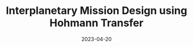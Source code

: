 ---
layout: default
title:  Interplanetary Mission Design using Hohmann Transfer
modal-id: 8
date: 2023-04-20
img: Hohman-Transfer.jpg
img_cap: Hohman Transfer Diagram
img1: Orbital-Elements.jpg
img1_cap: Orbital Elements Diagram
img2: Orbital-Matlab.png
img2_cap: The Code
video: OrbitalProject.mp4
video_cap: The Code, but more thorough
alt: image-alt
project-date: April 2023
client: Orbital Mechanics course (EAS 4505)
category: Mechanical Engineering
description: "&nbsp;&nbsp;&nbsp;&nbsp;In this project, titled <q>Interplanetary Mission Design using Hohmann Transfer,<q> I collaborated with a fellow student, Sydney Wickett, to explore the fascinating realm of orbital mechanics. Our goal was to design an interplanetary mission from Earth to Jupiter, employing the energy-efficient Hohmann transfer method. The project was conducted as part of the Orbital Mechanics course (EAS 4505) under the guidance of Dr. Sanna Siddiqui at Florida Polytechnic University.
<br><br>
The Project Objectives were as follows:
<br>&nbsp;&nbsp;&nbsp;&nbsp;1. Design a Hohmann transfer mission to travel from Earth to Jupiter, taking into account the required velocity increments for departure, trajectory, and arrival.
<br>&nbsp;&nbsp;&nbsp;&nbsp;2. Calculate essential orbital elements to define the initial Earth orbit, such as specific angular momentum, inclination angle, eccentricity, and true anomaly.
<br>&nbsp;&nbsp;&nbsp;&nbsp;3. Determine the defining parameters of the Hohmann transfer ellipse, including semi-major axis, orbital period, and eccentricity.
<br>&nbsp;&nbsp;&nbsp;&nbsp;4. Analyze mission progression characteristics, such as initial and final phase angles between Earth and Jupiter, synodic period, and minimum wait time.
<br>&nbsp;&nbsp;&nbsp;&nbsp;5. Compare different propellant types to select the most efficient one for the interplanetary mission."
outcome: "&nbsp;&nbsp;&nbsp;&nbsp;We employed MATLAB to conduct the necessary calculations and simulations. The project involved five main sections, each addressing specific aspects of the interplanetary mission. These sections included computing orbital elements for the initial Earth orbit, calculating the total velocity increment for the Hohmann transfer, defining parameters of the Hohmann transfer ellipse, analyzing mission progression characteristics, and selecting the optimal propellant type.
<br><br>
&nbsp;&nbsp;&nbsp;&nbsp;Through our rigorous calculations and simulations, we successfully designed an efficient interplanetary mission from Earth to Jupiter. The project provided valuable insights into orbital mechanics and celestial mechanics, understanding the intricacies of Hohmann transfers and interplanetary travel.
<br><br>
&nbsp;&nbsp;&nbsp;&nbsp;This project not only enhanced our theoretical understanding of orbital mechanics but also strengthened our practical skills in MATLAB programming. The results demonstrate our ability to plan and analyze complex interplanetary missions while considering crucial factors such as fuel efficiency and time constraints."
teammates: Sydney Wickett
References: Curtis, H.D. (2020). Orbital Mechanics for Engineering Students (4th ed.). Elsevier. <br>Sydney Wickett for being a phenomenal partner and also for the orbital elements drawing
---